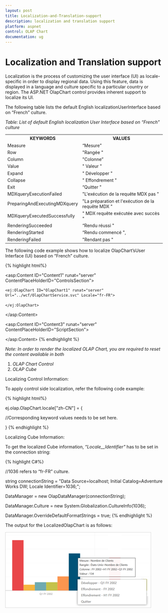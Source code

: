 ```yaml
---
layout: post
title: Localization-and-Translation-support
description: localization and translation support
platform: aspnet
control: OLAP Chart
documentation: ug
---
```


# Localization and Translation support

Localization is the process of customizing the user interface (UI) as locale-specific in order to display regional data. Using this feature, data is displayed in a language and culture specific to a particular country or region. The ASP.NET OlapChart control provides inherent support to localize its UI.

The following table lists the default English localizationUserInterface based on “French” culture.

_Table: List of default English localization User Interface based on “French” culture_

<table>
<tr>
<th>
KEYWORDS</th><th>
VALUES</th></tr>
<tr>
<td>
Measure</td><td>
“Mesure”</td></tr>
<tr>
<td>
Row</td><td>
"Rangée "</td></tr>
<tr>
<td>
Column</td><td>
"Colonne”</td></tr>
<tr>
<td>
Value</td><td>
" Valeur "</td></tr>
<tr>
<td>
Expand</td><td>
" Développer "</td></tr>
<tr>
<td>
Collapse</td><td>
" Effondrement "</td></tr>
<tr>
<td>
Exit</td><td>
“Quitter "</td></tr>
<tr>
<td>
MDXqueryExecutionFailed</td><td>
"L'exécution de la requête MDX pas "</td></tr>
<tr>
<td>
PreparingAndExecutingMDXquery</td><td>
"La préparation et l'exécution de la requête MDX "</td></tr>
<tr>
<td>
MDXqueryExecutedSuccessfully</td><td>
" MDX requête exécutée avec succès "</td></tr>
<tr>
<td>
RenderingSucceeded</td><td>
“Rendu réussi "</td></tr>
<tr>
<td>
RenderingStarted</td><td>
“Rendu commencé ",</td></tr>
<tr>
<td>
RenderingFailed</td><td>
"Rendant pas "</td></tr>
</table>


The following code example shows how to localize OlapChart’sUser Interface (UI) based on “French” culture.

{% highlight html%}

<asp:Content ID="Content1" runat="server" ContentPlaceHolderID="ControlsSection">

    <ej:OlapChart ID="OlapChart1" runat="server" Url="../wcf/OlapChartService.svc" Locale="fr-FR">

    </ej:OlapChart>

</asp:Content>



<asp:Content ID="Content3" runat="server" ContentPlaceHolderID="ScriptSection">

<script type="text/javascript">

    ej.olap.OlapChart.locale["fr-FR"] = {

        Measure: "Mesurer ",

        Row: "Rangée",

        Column: "Colonne",

        Value: "Valeur",

        Expand: "Développer",

        Collapse: "Effondrement",

        Exit: "Quitter",

        MDXqueryExecutionFailed: "L'exécution de la requête MDX pas",

        PreparingAndExecutingMDXquery: "La préparation et l'exécution de la requête MDX",

        MDXqueryExecutedSuccessfully: "MDX requête exécutée avec succès",

        RenderingStarted: "Rendu commencé",

        RenderingSucceeded: "Rendu réussi",

        RenderingFailed: "Rendant pas"

    };

</script>   

</asp:Content> 
{% endhighlight %}



_Note: In order to render the localized OLAP Chart, you are required to reset the content available in both_

1. _OLAP Chart Control_
2. _OLAP Cube_

Localizing Control Information:

To apply control side localization, refer the following code example:


{% highlight html%}

ej.olap.OlapChart.locale["zh-CN"] = {

//Corresponding keyword values needs to be set here.

}
{% endhighlight %}


Localizing Cube Information:

To get the localized Cube information, “_Locale__Identifier"_ has to be set in the connection string:


{% highlight C#%}

//1036 refers to “fr-FR” culture.

string connectionString = "Data Source=localhost; Initial Catalog=Adventure Works DW; Locale Identifier=1036;";

DataManager = new OlapDataManager(connectionString);

DataManager.Culture = new System.Globalization.CultureInfo(1036);

DataManager.OverrideDefaultFormatStrings = true;
{% endhighlight %}

The output for the LocalizedOlapChart is as follows:

![C:/Users/labuser/Desktop/a.png](Localization-and-Translation-support_images/Localization-and-Translation-support_img2.png) 



